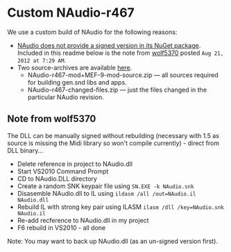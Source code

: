 # Custom NAudio-r467

We use a custom build of NAudio for the following reasons:

- [NAudio does not provide a signed version in its NuGet package][forum]. Included in this readme below is the note from [wolf5370] posted `Aug 21, 2012 at 7:29 AM`.
- Two source-archives are available [here][package_loc].
    - NAudio-r467-mod+MEF-9-mod-source.zip — all sources required for building gen.snd libs and apps.
    - NAudio-r467-changed-files.zip — just the files changed in the particular NAudio revision.

[package_loc]: https://drive.google.com/folderview?id=0B3zU6tYfj4ZHbUg0Y0ZOaV9xWm8&usp=sharing
[forum]: http://naudio.codeplex.com/discussions/287348
[wolf5370]: http://www.codeplex.com/site/users/view/wolf5370

## Note from wolf5370

The DLL can be manually signed without rebuilding (necessary with 1.5 as source is missing the Midi library so won't compile currently) - direct from DLL binary...

- Delete reference in project to NAudio.dll
- Start VS2010 Command Prompt
- CD to NAudio.DLL directory
- Create a random SNK keypair file using `SN.EXE -k NAudio.snk`
- Disasemble NAudio.dll to IL using `ildasm /all /out=NAudio.il NAudio.dll`
- Rebuild IL with strong key pair using ILASM `ilasm /dll /key=NAudio.snk NAudio.il`
- Re-add recference to NAudio.dll in my project
- F6 rebuild in VS2010 - all done

Note: You may want to back up NAudio.dll (as an un-signed version first).
